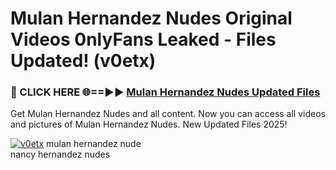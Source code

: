 # Mulan Hernandez Nudes Original Videos 0nlyFans Leaked - Files Updated! (v0etx)

<h3>🔴 CLICK HERE 🌐==►► <a href="https://tinyurl.com/yrmya6cz" rel="nofollow">Mulan Hernandez Nudes Updated Files</a></h3>

Get Mulan Hernandez Nudes and all content. Now you can access all videos and pictures of Mulan Hernandez Nudes. New Updated Files 2025!

[![v0etx](https://i.imgur.com/FMdXYCs.gif)](https://tinyurl.com/yrmya6cz)
mulan hernandez nude<br>
nancy hernandez nudes